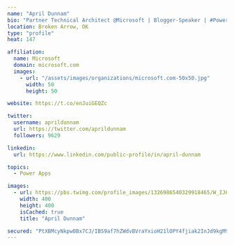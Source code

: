 ```yaml
---
name: "April Dunnam"
bio: "Partner Technical Architect @Microsoft | Blogger-Speaker | #PowerApps, #PowerAutomate, #Office365, #SharePoint | #WIT | #Karaoke Queen"
location: Broken Arrow, OK
type: "profile"
heat: 147

affiliation:
  name: Microsoft
  domain: microsoft.com
  images:
    - url: "/assets/images/organizations/microsoft.com-50x50.jpg"
      width: 50
      height: 50

website: https://t.co/enJuiGEQZc

twitter:
  username: aprildunnam
  url: https://twitter.com/aprildunnam
  followers: 9629

linkedin:
  url: https://www.linkedin.com/public-profile/in/april-dunnam

topics:
  - Power Apps

images:
  - url: https://pbs.twimg.com/profile_images/1326986540329918465/W_IJ6Ih2_400x400.jpg
    width: 400
    height: 400
    isCached: true
    title: "April Dunnam"

secured: "PtXBMcyNkpw0Bx7CJ/IBS9af7hZWdvBVraYxioH21lOPY4fjiak2InJd9kgM9IEKzJd0Cj2cAxA+GtpXCbfRymP76L4tSFohqQ2B7mNf7nldvy4XFqcoKF8LCPHmEGAnnBPlrAKn3EiywWo0bz/s7SJv1vfbRYziTia7rCMPXAZiJo2O39aHxJ84Z8Pk6PFj5/XWGSPDiSpJrpKtNFVJyZvufBEUCyys1mGV9b1g8yjhLbzkB/vCaMEwPfK4zdGF/w/qA0Tai1rFlrUDv0oaVbUQ6WigDl4DryHWzVrzslrqxl7x6Vccs/QHdD4TU+IxVFeJH8LSIc4gCDLmXJYBtEvXGlufXhHEg4ek+k68e0ff9ImUNrB/gbPmCvUr/z0B4YPphdGXMCwumAkx293qSbQKa8sleQ3zvazJ9TpdMlE=;JqkSjtvzMbaQISHcDAvrPA=="
---
```


